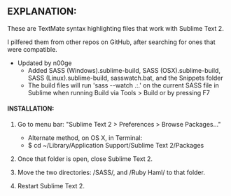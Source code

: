 ## EXPLANATION:

These are TextMate syntax highlighting files that work with Sublime Text 2.

I pilfered them from other repos on GitHub, after searching for ones that were compatible.

* Updated by n00ge
	- Added SASS (Windows).sublime-build, SASS (OSX).sublime-build, SASS (Linux).sublime-build, sasswatch.bat, and the Snippets folder
	- The build files will run 'sass --watch .:.' on the current SASS file in Sublime when running Build via Tools > Build or by pressing F7


#### INSTALLATION:

1. Go to menu bar: "Sublime Text 2 > Preferences > Browse Packages..."
   - Alternate method, on OS X, in Terminal:
   - $ cd ~/Library/Application Support/Sublime Text 2/Packages

2. Once that folder is open, close Sublime Text 2.

3. Move the two directories: /SASS/, and /Ruby Haml/ to that folder.

4. Restart Sublime Text 2.